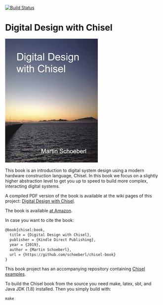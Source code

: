 [![Build Status](https://travis-ci.com/schoeberl/chisel-book.svg?branch=master)](https://travis-ci.com/schoeberl/chisel-book)

# Digital Design with Chisel

![Book Cover](cover-small.jpg)

This book is an introduction to digital system design using a modern hardware
construction language, Chisel.
In this book we focus on a slightly higher abstraction level to get you up to
speed to build more complex, interacting digital systems.

A compiled PDF version of the book is available at the wiki pages of this project:
[Digital Design with Chisel](https://github.com/schoeberl/chisel-book/wiki/chisel-book.pdf).

The book is available [at Amazon](https://www.amazon.com/dp/168933603X/).

In case you want to cite the book:

```
@book{chisel:book,
  title = {Digital Design with Chisel},
  publisher = {Kindle Direct Publishing},
  year = {2019},
  author = {Martin Schoeberl},
  url = {https://github.com/schoeberl/chisel-book}
}
```

This book project has an accompanying repository containing
[Chisel examples](https://github.com/schoeberl/chisel-examples).

To build the Chisel book from the source you need make, latex, sbt, and Java JDK (1.8)
installed. Then you simply build with:

```
make
```

